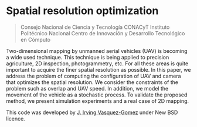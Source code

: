 # Spatial resolution optimization

> Consejo Nacional de Ciencia y Tecnología
> CONACyT
> Instituto Politécnico Nacional
> Centro de Innovación y Desarrollo Tecnológico en Cómputo

Two-dimensional mapping by unmanned aerial vehicles (UAV) is becoming a wide used technique. This technique is being applied to precision agriculture, 2D inspection, photogrammetry, etc.  For all these areas is quite important to acquire the finer spatial resolution as possible. In this paper, we address the problem of computing the configuration of UAV and camera that optimizes the spatial resolution. We consider the constraints of the problem such as overlap and UAV speed. In addition, we model the movement of the vehicle as a stochastic process. To validate the proposed method, we present simulation experiments and a real case of 2D mapping. 

This code was developed by [J. Irving Vasquez-Gomez] under New BSD licence.

[J. Irving Vasquez-Gomez]: <https://jivasquez.wordpress.com>

